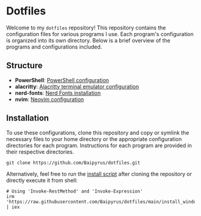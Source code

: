 # Dotfiles

Welcome to my `dotfiles` repository! This repository contains the configuration files
for various programs I use. Each program's configuration is organized into its own
directory. Below is a brief overview of the programs and configurations included.

## Structure

- **PowerShell**: [PowerShell configuration](./PowerShell)
- **alacritty**: [Alacritty terminal emulator configuration](./alacritty)
- **nerd-fonts**: [Nerd Fonts installation](./nerd-fonts)
- **nvim**: [Neovim configuration](./nvim)

## Installation

To use these configurations, clone this repository and copy or symlink the necessary
files to your home directory or the appropriate configuration directories for each
program. Instructions for each program are provided in their respective directories.

```pwsh
git clone https://github.com/Baipyrus/dotfiles.git
```

Alternatively, feel free to run the [install script](./install_windows.ps1) after
cloning the repository or directly execute it from shell:

```pwsh
# Using 'Invoke-RestMethod' and 'Invoke-Expression'
irm 'https://raw.githubusercontent.com/Baipyrus/dotfiles/main/install_windows.ps1' | iex
```
